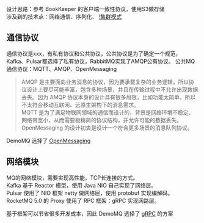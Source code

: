 设计思路：参考 BookKeeper 的客户端一致性协议，使用S3做存储\
涉及到的技术点：网络通信、序列化、
[!集群模式](../images/demomq_cluster.png)

## 通信协议
通信协议是xxx，有私有协议和公共协议，公共协议是为了确定一个规范，Kafka、Pulsar都选择了私有协议，RabbitMQ实现了AMQP公有协议。
公共MQ通信协议：MQTT、AMQP、OpenMessaging
> AMQP 是主要面向业务消息的协议，因为要承载复杂的业务逻辑，所以协议设计上要尽可能丰富，包含多种场景，并且在传输过程中不允许出现数据丢失。因为 AMQP 协议本身的设计具有很多局限，比如功能太简单，所以不太符合移动互联网、云原生架构下的消息需求。\
> MQTT 是为了满足物联网领域的通信而设计的，背景是网络环境不稳定、网络带宽小，从而需要极精简的协议结构，并允许可能的数据丢失。\
> OpenMessaging 的设计初衷是设计一个符合更多场景的消息队列协议。

DemoMQ 选择了 [OpenMessaging](https://github.com/openmessaging/)


## 网络模块
MQ的网络模块，需要实现高性能，TCP长连接的方式。\
Kafka 基于 Reactor 模型，使用 Java NIO 自己实现了网络层。\
Pulsar 使用了 NIO 框架 netty 做网络层，使用 protobuf 实现编解码。\
RocketMQ 5.0 的 Proxy 使用了 RPC 框架：gRPC 实现网路层。

基于框架可以节省很多开发成本，因此 DemoMQ 选择了 [gRPC](https://grpc.io/docs/languages/java/quickstart/) 的方案
